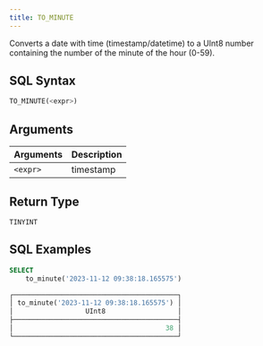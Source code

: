 ```yaml
---
title: TO_MINUTE
---
```


Converts a date with time (timestamp/datetime) to a UInt8 number containing the number of the minute of the hour (0-59).

## SQL Syntax

```sql
TO_MINUTE(<expr>)
```

## Arguments

| Arguments | Description |
|-----------|-------------|
| `<expr>`  | timestamp   |

## Return Type

 `TINYINT`

## SQL Examples

```sql
SELECT
    to_minute('2023-11-12 09:38:18.165575')

┌─────────────────────────────────────────┐
│ to_minute('2023-11-12 09:38:18.165575') │
│                  UInt8                  │
├─────────────────────────────────────────┤
│                                      38 │
└─────────────────────────────────────────┘
```
